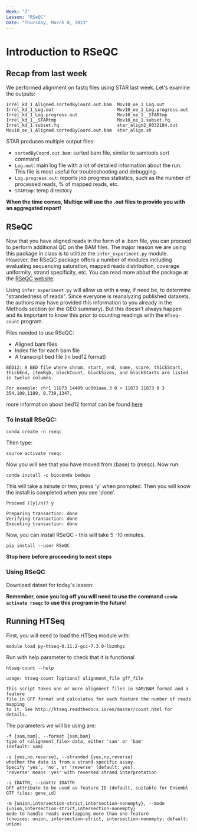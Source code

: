 ```yaml
---
Week: "7" 
Lesson: "RSeQC"
Date: "Thursday, March 8, 2023"
---
```


# Introduction to RSeQC

## Recap from last week 
We performed alignment on fastq files using STAR last week. Let's examine the outputs: 

```
Irrel_kd_1_Aligned.sortedByCoord.out.bam  Mov10_oe_1_Log.out
Irrel_kd_1_Log.out                        Mov10_oe_1_Log.progress.out
Irrel_kd_1_Log.progress.out               Mov10_oe_1__STARtmp
Irrel_kd_1__STARtmp                       Mov10_oe_1.subset.fq
Irrel_kd_1.subset.fq                      star_align2_8032184.out
Mov10_oe_1_Aligned.sortedByCoord.out.bam  star_align.sh
```

STAR produces multiple output files: 
* `sortedByCoord.out.bam`: sorted bam file, similar to samtools sort command 
* `Log.out`: main log file with a lot of detailed information about the run. This file is most useful for troubleshooting and debugging. 
* `Log.progress.out`: reports job progress statistics, such as the number of processed reads, % of mapped reads, etc. 
* `STARtmp`: temp directory 

**When the time comes, Multiqc will use the .out files to provide you with an aggregated report!**

## RSeQC
Now that you have aligned reads in the form of a .bam file, you can proceed to perform additional QC on the BAM files. The major reason we are using this package in class is to utiltize the `infer_experiment.py` module. However, the RSeQC package offers a number of modules including evaluating sequencing saturation, mapped reads distribution, coverage uniformity, strand specificity, etc. You can read more about the package at the [RSeQC website](https://pythonhosted.org/RSeQC/).

Using `infer_experiment.py` will allow us with a way, if need be, to determine "strandedness of reads". Since everyone is reanalyzing published datasets, the authors may have provided this information to you already in the Methods section (or the GEO summary). But this doesn't always happen and its important to know this prior to counting readings with the `HTseq-count` program. 

Files needed to use RSeQC: 
* Aligned bam files 
* Index file for each bam file 
* A transcript bed file (in bed12 format)

```
BED12: A BED file where chrom, start, end, name, score, thickStart, thickEnd, itemRgb, blockCount, blockSizes, and blockStarts are listed in twelve columns.

For example: chr1 11873 14409 uc001aaa.3 0 + 11873 11873 0 3 354,109,1189, 0,739,1347,
```
more information about bed12 format can be found [here](https://bedtools.readthedocs.io/en/latest/content/general-usage.html)

### To install RSeQC: 

```
conda create -n rseqc
```
Then type: 
```
source activate rseqc
```
Now you will see that you have moved from (base) to (rseqc). Now run: 
```
conda install -c bioconda bedops
```
This will take a minute or two, press 'y' when prompted. Then you will know the install is completed when you see 'done'. 

```
Proceed ([y]/n)? y 

Preparing transaction: done                                                     
Verifying transaction: done                                                     
Executing transaction: done
```

Now, you can install RSeQC - this will take 5 -10 minutes. 
```
pip install --user RSeQC
``` 

**Stop here before proceeding to next steps**

### Using RSeQC

Download datset for today's lesson: 



**Remember, once you log off you will need to use the command `conda activate rseqc` to use this program in the future!**


## Running HTSeq

First, you will need to load the HTSeq module with: 

```
module load py-htseq-0.11.2-gcc-7.3.0-lbzmhgz
```

Run with help parameter to check that it is functional

```
htseq-count --help
```

```
usage: htseq-count [options] alignment_file gff_file

This script takes one or more alignment files in SAM/BAM format and a feature
file in GFF format and calculates for each feature the number of reads mapping
to it. See http://htseq.readthedocs.io/en/master/count.html for details.
```

The parameters we will be using are: 

```
-f {sam,bam}, --format {sam,bam}
type of <alignment_file> data, either 'sam' or 'bam'
(default: sam)

-s {yes,no,reverse}, --stranded {yes,no,reverse}
whether the data is from a strand-specific assay.
Specify 'yes', 'no', or 'reverse' (default: yes).
'reverse' means 'yes' with reversed strand interpretation

-i IDATTR, --idattr IDATTR
GFF attribute to be used as feature ID (default, suitable for Ensembl GTF files: gene_id)

-m {union,intersection-strict,intersection-nonempty}, --mode {union,intersection-strict,intersection-nonempty}
mode to handle reads overlapping more than one feature
(choices: union, intersection-strict, intersection-nonempty; default: union)

```